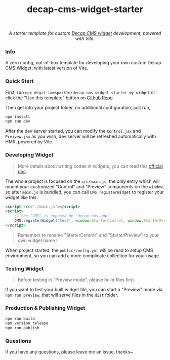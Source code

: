 <h1 align='center'>decap-cms-widget-starter</h1>

<br />
<p align='center'><i>A starter template for custom <a href="https://decapcms.org/docs/custom-widgets/" target="_blank">Decap CMS widget</a> development, powered with Vite.</i></p>

### Info

A zero config, out-of-box template for developing your own custom Decap CMS Widget, with latest version of Vite.

### Quick Start

First, run `npx degit iamspark1e/decap-cms-widget-starter my-widget` or click the "Use this template" button on [Github Repo](https://github.com/iamspark1e/decap-cms-widget-starter)

Then get into your project folder, no additional configuration, just run,

```bash
npm install
npm run dev
```

After the dev server started, you can modify the `Control.jsx` and `Preivew.jsx` as you wish, dev server will be refreshed automatically with HMR, powered by Vite.

### Developing Widget

> More details about writing codes in widgets, you can read this [official doc](https://decapcms.org/docs/custom-widgets/#writing-custom-widgets-as-a-separate-package).

The whole project is focused on the `src/main.js`, the only entry which will mount your customized "Control" and "Preview" components on the `window`, so after `main.js` is bundled, you can call `CMS.registerWidget` to register your widget like this:

```html
<script src="./main.js"></script>
<script>
    // the "CMS" is exposed by "decap-cms-app"
    CMS.registerWidget('test', window.StarterControl, window.StarterPreview);
</script>
```

> Remember to rename "StarterControl" and "StarterPreview" to your own widget name !

When project started, the `public/config.yml` will be read to setup CMS environment, so you can add a more complicate collection for your usage.

### Testing Widget

> Before testing in "Preview mode", please build files first.

If you want to test your built widget file, you can start a "Preview" mode via `npm run preview`, that will serve files in the `dist` folder. 

### Production & Publishing Widget

```bash
npm run build
npm version release
npm run publish
```

### Questions

If you have any questions, please leave me an issue, thanks~